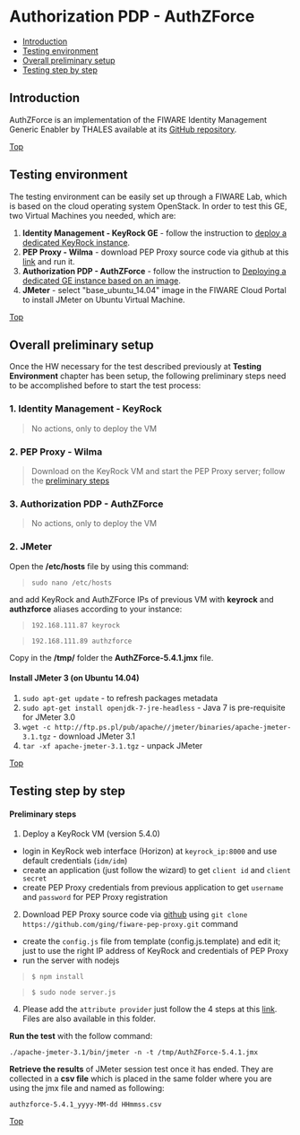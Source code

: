 # Authorization PDP - AuthZForce #

* [Introduction](#introduction)
* [Testing environment](#testing-environment)
* [Overall preliminary setup](#overall-preliminary-setup)
* [Testing step by step](#testing-step-by-step)


## Introduction ##

AuthZForce is an implementation of the FIWARE Identity Management Generic Enabler by THALES available at its [GitHub repository](https://github.com/authzforce). 

[Top](#authorization-pdp---authzforce)

## Testing environment ##

The testing environment can be easily set up through a FIWARE Lab, which is based on the cloud operating system OpenStack. 
In order to test this GE, two Virtual Machines you needed, which are: 

1. **Identity Management - KeyRock GE** - follow the instruction to [deploy a dedicated KeyRock instance](https://catalogue.fiware.org/enablers/identity-management-keyrock/creating-instances). 
2. **PEP Proxy - Wilma** - download PEP Proxy source code via github at this [link](https://github.com/ging/fiware-pep-proxy.git) and run it.
3. **Authorization PDP - AuthZForce** - follow the instruction to [Deploying a dedicated GE instance based on an image](https://catalogue.fiware.org/enablers/authorization-pdp-authzforce/creating-instances).
4. **JMeter** - select "base_ubuntu_14.04" image in the FIWARE Cloud Portal to install JMeter on Ubuntu Virtual Machine.

[Top](#authorization-pdp---authzforce)

## Overall preliminary setup ##

Once the HW necessary for the test described previously at **Testing Environment** chapter has been setup, the following preliminary steps need to be accomplished before to start the test process:

### 1. Identity Management - KeyRock ###

> No actions, only to deploy the VM

### 2. PEP Proxy - Wilma ###

> Download on the KeyRock VM and start the PEP Proxy server; follow the [preliminary steps](#preliminary-steps) 

### 3. Authorization PDP - AuthZForce ###

> No actions, only to deploy the VM

### 2. JMeter ###

Open the **/etc/hosts** file by using this command:

> `sudo nano /etc/hosts` 

and add KeyRock and AuthZForce IPs of previous VM with **keyrock** and **authzforce** aliases according to your instance: 

> `192.168.111.87 keyrock`

> `192.168.111.89 authzforce`


Copy in the **/tmp/** folder the **AuthZForce-5.4.1.jmx** file.


#### Install JMeter 3 (on Ubuntu 14.04) ####

1. `sudo apt-get update` - to refresh packages metadata
2. `sudo apt-get install openjdk-7-jre-headless` - Java 7 is pre-requisite for JMeter 3.0
3. `wget -c http://ftp.ps.pl/pub/apache//jmeter/binaries/apache-jmeter-3.1.tgz` - download JMeter 3.1
4. `tar -xf apache-jmeter-3.1.tgz` - unpack JMeter

[Top](#authorization-pdp---authzforce)

## Testing step by step ##


#### Preliminary steps ####
1. Deploy a KeyRock VM (version 5.4.0)
* login in KeyRock web interface (Horizon) at `keyrock_ip:8000` and use default credentials (`idm/idm`) 
* create an application (just follow the wizard) to get `client id` and `client secret`
* create PEP Proxy credentials from previous application to get `username` and `password` for PEP Proxy registration
2. Download PEP Proxy source code via [github](https://github.com/ging/fiware-pep-proxy.git) using `git clone https://github.com/ging/fiware-pep-proxy.git` command
* create the `config.js` file from template (config.js.template) and edit it; just to use the right IP address of KeyRock and credentials of PEP Proxy
* run the server with nodejs
> `$ npm install`

> `$ sudo node server.js`

4. Please add the `attribute provider` just follow the 4 steps at this [link](http://authzforce-ce-fiware.readthedocs.io/en/latest/UserAndProgrammersGuide.html#integrating-an-attribute-provider-into-authzforce-server). Files are also available in this folder.


**Run the test** with the follow command: 

`./apache-jmeter-3.1/bin/jmeter -n -t /tmp/AuthZForce-5.4.1.jmx`

**Retrieve the results** of JMeter session test once it has ended. They are collected in a **csv file** which is placed in the same folder where you are using the jmx file and named as following: 

`authzforce-5.4.1_yyyy-MM-dd HHmmss.csv`

[Top](#authorization-pdp---authzforce)